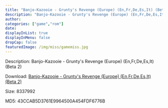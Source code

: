 ```yaml
---
title: "Banjo-Kazooie - Grunty's Revenge (Europe) (En,Fr,De,Es,It) (Beta 2)"
description: "Banjo-Kazooie - Grunty's Revenge (Europe) (En,Fr,De,Es,It) (Beta 2)"
author: 
categories: ["game","rom"]
date: 
displayInList: true
displayInMenu: false
dropCap: false
featuredImage: /img/miss/gamemiss.jpg
---
```


Description: Banjo-Kazooie - Grunty's Revenge (Europe) (En,Fr,De,Es,It) (Beta 2)

Download: <a style="text-decoration:underline;" href="https://mega.nz/#!ebJCBAaT!vJ0o66GRdZjWwR5KUMIUya4h2go6NBSHvs1QlST7xtY" target = "_blank" rel = "nofollow" > Banjo-Kazooie - Grunty's Revenge (Europe) (En,Fr,De,Es,It) (Beta 2)</a>

Size: 8337992

MD5: 43CCAB5D3761E9964500A454FDF6776B

